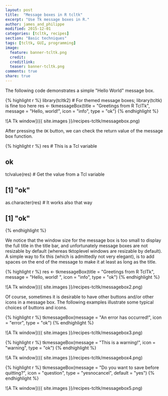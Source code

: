 ```yaml
---
layout: post
title:  "Message boxes in R tcltk"
excerpt: "Use Tk message boxes in R."
author: james_and_philippe
modified: 2015-12-01
categories: [tcltk, recipes]
section: "Basic techniques"
tags: [tcltk, GUI, programming]
image:
  feature: banner-tcltk.png
  credit: 
  creditlink: 
  teaser: banner-tcltk.png
comments: true
share: true
---
```


The following code demonstrates a simple "Hello World" message box.


{% highlight r %}
library(tcltk2) # For themed message boxes; library(tcltk) is fine too here
res <- tkmessageBox(title = "Greetings from R TclTk",
  message = "Hello, world!", icon = "info", type = "ok")
{% endhighlight %}

![A Tk window]({{ site.images }}/recipes-tcltk/messagebox.png)

After pressing the `OK` button, we can check the return value of the message box function.


{% highlight r %}
res               # This is a Tcl variable
## <Tcl> ok
tclvalue(res)     # Get the value from a Tcl variable
## [1] "ok"
as.character(res) # It works also that way
## [1] "ok"
{% endhighlight %}

We notice that the window size for the message box is too small to display the full title in the title bar, and unfortunately message boxes are not resizable by default (whereas tktoplevel windows are resizable by default). A simple way to fix this (which is admittedly not very elegant), is to add spaces on the end of the message to make it at least as long as the title.


{% highlight r %}
res <- tkmessageBox(title = "Greetings from R TclTk",
  message = "Hello, world!                 ", icon = "info", type = "ok")
{% endhighlight %}

![A Tk window]({{ site.images }}/recipes-tcltk/messagebox2.png)

Of course, sometimes it is desirable to have other buttons and/or other icons in a message box. The following examples illustrate some typical choices of buttons and icons.


{% highlight r %}
tkmessageBox(message = "An error has occurred!", icon = "error", type = "ok")
{% endhighlight %}

![A Tk window]({{ site.images }}/recipes-tcltk/messagebox3.png)


{% highlight r %}
tkmessageBox(message = "This is a warning!", icon = "warning", type = "ok")
{% endhighlight %}

![A Tk window]({{ site.images }}/recipes-tcltk/messagebox4.png)


{% highlight r %}
tkmessageBox(message = "Do you want to save before quitting?",
    icon = "question", type = "yesnocancel", default = "yes")
{% endhighlight %}

![A Tk window]({{ site.images }}/recipes-tcltk/messagebox5.png)

